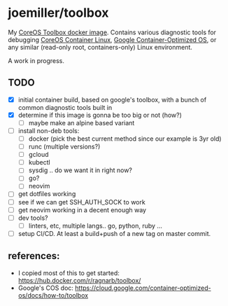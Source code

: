 joemiller/toolbox
=================

My [CoreOS Toolbox docker image](https://github.com/coreos/toolbox). Contains
various diagnostic tools for debugging [CoreOS Container Linux](https://coreos.com),
[Google Container-Optimized OS](https://cloud.google.com/container-optimized-os/docs/),
or any similar (read-only root, containers-only) Linux environment.

A work in progress.

TODO
----
- [x] initial container build, based on google's toolbox, with a bunch of common diagnostic tools built in
- [x] determine if this image is gonna be too big or not (how?)
  - [ ] maybe make an alpine based variant
- [ ] install non-deb tools:
  - [ ] docker (pick the best current method since our example is 3yr old)
  - [ ] runc (multiple versions?)
  - [ ] gcloud
  - [ ] kubectl
  - [ ] sysdig .. do we want it in right now?
  - [ ] go?
  - [ ] neovim
- [ ] get dotfiles working
- [ ] see if we can get SSH_AUTH_SOCK to work
- [ ] get neovim working in a decent enough way
- [ ] dev tools?
  - [ ] linters, etc, multiple langs.. go, python, ruby …
- [ ] setup CI/CD. At least a build+push of a new tag on master commit.

references:
-----------

- I copied most of this to get started: https://hub.docker.com/r/ragnarb/toolbox/
- Google's COS doc: https://cloud.google.com/container-optimized-os/docs/how-to/toolbox
